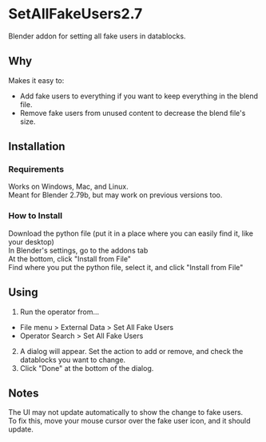 # SetAllFakeUsers2.7
Blender addon for setting all fake users in datablocks.

## Why
Makes it easy to:  
* Add fake users to everything if you want to keep everything in the blend file.  
* Remove fake users from unused content to decrease the blend file's size.  

## Installation  
### Requirements  
Works on Windows, Mac, and Linux.  
Meant for Blender 2.79b, but may work on previous versions too.  
### How to Install  
Download the python file (put it in a place where you can easily find it, like your desktop)  
In Blender's settings, go to the addons tab  
At the bottom, click "Install from File"  
Find where you put the python file, select it, and click "Install from File" 

## Using
1. Run the operator from...
* File menu > External Data > Set All Fake Users
* Operator Search > Set All Fake Users  
2. A dialog will appear. Set the action to add or remove, and check the datablocks you want to change.
3. Click "Done" at the bottom of the dialog.  

## Notes
The UI may not update automatically to show the change to fake users.  
To fix this, move your mouse cursor over the fake user icon, and it should update.
